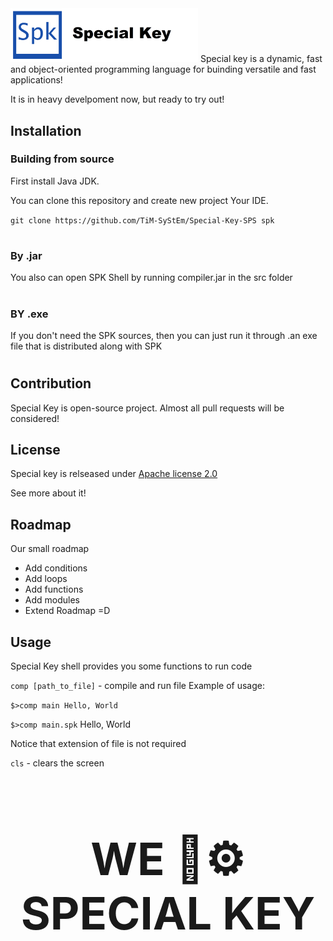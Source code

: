 <img src="branding/icon.png" width="300" alt="SPK">
Special key is a dynamic, fast and object-oriented programming language for buinding versatile and fast applications!

It is in heavy develpoment now, but ready to try out!
## Installation
### Building from source
First install Java JDK.

You can clone this repository and create new project Your IDE.

`
git clone https://github.com/TiM-SyStEm/Special-Key-SPS spk
`
#
### By .jar
You also can open SPK Shell by running compiler.jar in the src folder
#
### BY .exe
If you don't need the SPK sources, then you can just run it through .an exe file that is distributed along with SPK
#
## Contribution
Special Key is open-source project. Almost all pull requests will be considered!

## License
Special key is relseased under <a href="https://en.wikipedia.org/wiki/Apache_License">Apache license 2.0</a>

See more about it!

## Roadmap
Our small roadmap
* Add conditions
* Add loops
* Add functions
* Add modules
* Extend Roadmap =D
## Usage
Special Key shell provides you some functions to run code

`comp [path_to_file]` - compile and run file
Example of usage:

`$>comp main
Hello, World`

`$>comp main.spk`
Hello, World

Notice that extension of file is not required

`cls` - clears the screen

<h1 align="middle" style="font-size: 72px;">WE 💖⚙️ SPECIAL KEY</h1>
